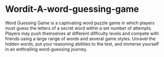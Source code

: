# Wordit-A-word-guessing-game

Word Guessing Game is a captivating word puzzle game in which players must guess the letters of a secret word within a set number of attempts. Players may push themselves at different difficulty levels and compete with friends using a large range of words and several game styles. Unravel the hidden words, put your reasoning abilities to the test, and immerse yourself in an enthralling word-guessing journey.

